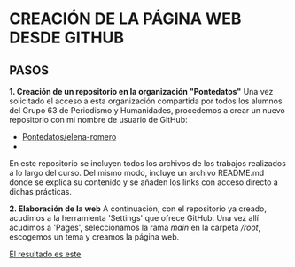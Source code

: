 # CREACIÓN DE LA PÁGINA WEB DESDE GITHUB

## PASOS
**1. Creación de un repositorio en la organización "Pontedatos"**
Una vez solicitado el acceso a esta organización compartida por todos los alumnos del Grupo 63 de Periodismo y Humanidades, procedemos a crear un nuevo repositorio con mi nombre de usuario de GitHub: 
- [Pontedatos/elena-romero](https://github.com/Pontedatos/elena-romero)
- 
En este repositorio se incluyen todos los archivos de los trabajos realizados a lo largo del curso. Del mismo modo, incluye un archivo README.md donde se explica su contenido y se añaden los links con acceso directo a dichas prácticas. 

**2. Elaboración de la web**
A continuación, con el repositorio ya creado, acudimos a la herramienta 'Settings' que ofrece GitHub. Una vez allí acudimos a 'Pages', seleccionamos la rama *main* en la carpeta */root*, escogemos un tema y creamos la página web. 

[El resultado es este](https://pontedatos.github.io/elena-romero/) 

